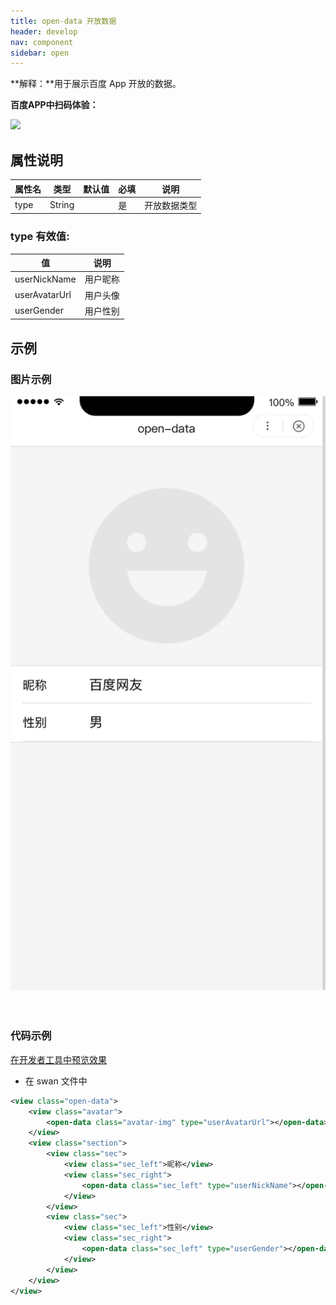 ```yaml
---
title: open-data 开放数据
header: develop
nav: component
sidebar: open
---
```




**解释：**用于展示百度 App 开放的数据。


**百度APP中扫码体验：**

<img src="https://b.bdstatic.com/miniapp/assets/images/doc_demo/open-data.png"  class="demo-qrcode-image" />

## **属性说明**


| 属性名 | 类型     | 默认值  | 必填 |说明              |
| --- | ------ | ---- | --------------- |---- |
| type | String | | 是 |开放数据类型 |

### **type 有效值:**

| 值 | 说明 |
|--- |----- |
| userNickName | 用户昵称 |
| userAvatarUrl | 用户头像 |
| userGender | 用户性别 |

## 示例

### **图片示例**

<div class="m-doc-custom-examples">
    <div class="m-doc-custom-examples-correct">
        <img src="../../../img/component/open-data.png">
    </div>
    <div class="m-doc-custom-examples-correct">
        <img src="">
    </div>
    <div class="m-doc-custom-examples-correct">
        <img src="">
    </div>
</div>

### **代码示例**

<a href="swanide://fragment/e98cfa76e01e4b38ab712a7942c6b32b1565510599988" title="在开发者工具中预览效果" target="_self">在开发者工具中预览效果</a>

* 在 swan 文件中

```xml
<view class="open-data">
    <view class="avatar">
        <open-data class="avatar-img" type="userAvatarUrl"></open-data>
    </view>
    <view class="section">
        <view class="sec">
            <view class="sec_left">昵称</view>
            <view class="sec_right">
                <open-data class="sec_left" type="userNickName"></open-data>
            </view>
        </view>
        <view class="sec">
            <view class="sec_left">性别</view>
            <view class="sec_right">
                <open-data class="sec_left" type="userGender"></open-data>
            </view>
        </view>
    </view>
</view>
```





